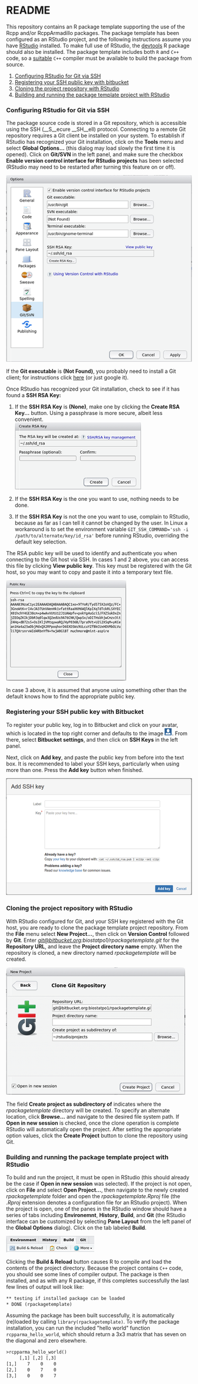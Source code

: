 # README #

This repository contains an R package template supporting the use of the Rcpp and/or RcppArmadillo packages. The package template has been configured as an RStudio project, and the following instructions assume you have [RStudio](https://www.rstudio.com/) installed. To make full use of RStudio, the [devtools](https://cran.r-project.org/web/packages/devtools/index.html) R package should also be installed. The package template includes both `R` and `C++` code, so a [suitable](https://cran.r-project.org/doc/manuals/r-release/R-admin.html) `C++` compiler must be available to build the package from source.

1. [Configuring RStudio for Git via SSH](#configuring-rstudio-for-git-via-ssh)
2. [Registering your SSH public key with bitbucket](#registering-your-ssh-public-key-with-bitbucket)
3. [Cloning the project repository with RStudio](#cloning-the-project-repository-with-rstudio)
4. [Building and running the package template project with RStudio](#building-and-running-the-package-template-project-with-rstudio)

### Configuring RStudio for Git via SSH

The package source code is stored in a Git repository, which is accessible using the SSH (__S__ecure __SH__ell) protocol. Connecting to a remote Git repository requires a Git client be installed on your system. To establish if RStudio has recognized your Git installation, click on the __Tools__ menu and select __Global Options...__ (this dialog may load slowly the first time it is opened). Click on __Git/SVN__ in the left panel, and make sure the checkbox __Enable version control interface for RStudio projects__ has been selected (RStudio may need to be restarted after turning this feature on or off).

![RStudio global options](./readme/SSHKey.png)

If the __Git executable__ is __(Not Found)__, you probably need to install a Git client; for instructions click [here](https://www.atlassian.com/git/tutorials/install-git) (or just google it).

Once RStudio has recognized your Git installation, check to see if it has found a __SSH RSA Key:__ 

1. If the __SSH RSA Key__ is __(None)__, make one by clicking the __Create RSA Key...__ button. Using a passphrase is more secure, albeit less convenient.  
![Create RSA Key](./readme/CreateRSAKey.png)

2. If the __SSH RSA Key__ is the one you want to use, nothing needs to be done.
    
3. If the __SSH RSA Key__ is not the one you want to use, complain to RStudio, because as far as I can tell it cannot be changed by the user. In Linux a workaround is to set the environment variable `GIT_SSH_COMMAND='ssh -i /path/to/alternate/key/id_rsa'` before running RStudio, overriding the default key selection.

The RSA public key will be used to identify and authenticate you when connecting to the Git host via SSH. In cases 1 and 2 above, you can access this file by clicking __View public key__. This key must be registered with the Git host, so you may want to copy and paste it into a temporary text file.

![RSA public key](./readme/PublicKey.png)

In case 3 above, it is assumed that anyone using something other than the default knows how to find the appropriate public key.

### Registering your SSH public key with Bitbucket

To register your public key, log in to Bitbucket and click on your avatar, which is located in the top right corner and defaults to the image ![Avatar](./readme/BitbucketAvatar.png). From there, select __Bitbucket settings__, and then click on __SSH Keys__ in the left panel.

Next, click on __Add key__, and paste the public key from before into the text box. It is recommended to label your SSH keys, particularly when using more than one. Press the __Add key__ button when finished.

![Bitbucket add key](./readme/BitbucketAddKey.png)

### Cloning the project repository with RStudio

With RStudio configured for Git, and your SSH key registered with the Git host, you are ready to clone the package template project repository. From the __File__ menu select __New Project...__, then click on __Version Control__ followed by __Git__. Enter *git@bitbucket.org:biostatpo1/rpackagetemplate.git* for the __Repository URL__, and leave the __Project directory name__ empty. When the repository is cloned, a new directory named *rpackagetemplate* will be created. 

![Cloning a repository with Git and RStudio](./readme/CloneGitRepo.png)

The field __Create project as subdirectory of__ indicates where the *rpackagetemplate* directory will be created. To specify an alternate location, click __Browse...__ and navigate to the desired file system path. If __Open in new session__ is checked, once the clone operation is complete RStudio will automatically open the project. After setting the appropriate option values, click the __Create Project__ button to clone the repository using Git.

### Building and running the package template project with RStudio

To build and run the project, it must be open in RStudio (this should already be the case if __Open in new session__ was selected). If the project is not open, click on __File__ and select __Open Project...__, then navigate to the newly created *rpackagetemplate* folder and open the *rpackagetemplate.Rproj* file (the *.Rproj* extension denotes a configuration file for an RStudio project). When the project is open, one of the panes in the RStudio window should have a series of tabs including __Environemnt__, __History__, __Build__, and __Git__ (the RStudio interface can be customized by selecting __Pane Layout__ from the left panel of the __Global Options__ dialog). Click on the tab labeled __Build__.

![Cloning a repository with Git and RStudio](./readme/BuildTab.png)

Clicking the __Build & Reload__ button causes R to compile and load the contents of the project directory. Because the project contains `C++` code, you should see some lines of compiler output. The package is then installed, and as with any R package, if this completes successfully the last few lines of output will look like:

    ** testing if installed package can be loaded
    * DONE (rpackagetemplate)

Assuming the package has been built successfully, it is automatically (re)loaded by calling `library(rpackagetemplate)`. To verify the package installation, you can run the included "hello world" function `rcpparma_hello_world`, which should return a 3x3 matrix that has seven on the diagonal and zero elsewhere.

    >rcpparma_hello_world()
         [,1] [,2] [,3]
    [1,]    7    0    0
    [2,]    0    7    0
    [3,]    0    0    7
